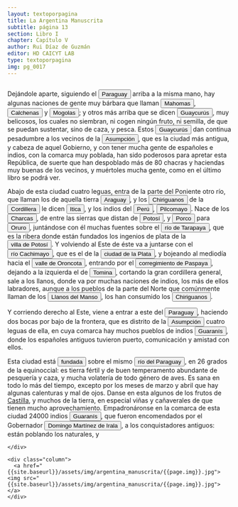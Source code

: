 ```yaml
---
layout: textoporpagina
title: La Argentina Manuscrita
subtitle: página 13
section: Libro I
chapter: Capítulo V
author: Rui Díaz de Guzmán
editor: HD CAICYT LAB
type: textoporpagina
img: pg_0017
---
```


<div class="row">
    <div class="column">
<p>Dejándole aparte, siguiendo el <button class="balloon" data-balloon-pos="up" data-balloon-length="large" data-balloon="Refiere al río Paraguay.">Paraguay</button> arriba a la misma mano, hay algunas naciones de gente muy bárbara que llaman <button class="balloon" data-balloon-pos="up" data-balloon-length="large" data-balloon="Refiere a los Ohomas, indios del Chaco.">Mahomas</button>, <button class="balloon" data-balloon-pos="up" data-balloon-length="large" data-balloon="Calchinas o calchines. Indios del Paraguay. N.E.: Una de las tribus más bárbaras y obscuras del Paraguay. Su nombre nada expresa en el idioma guaraní. Tal vez sea el de algún cacique, o recuerde algún hecho desconocido de su historia o de sus costumbres.">Calchenas</button> y <button class="balloon" data-balloon-pos="up" data-balloon-length="large" data-balloon="Indios bárbaros del Paraguay.">Mogolas</button>; y otros más arriba que se dicen <button class="balloon" data-balloon-pos="up" data-balloon-length="large" data-balloon="Los guaycurúes constituían una sociedad chaqueña de cazadores-recolectores y agricultura estacional, adversarios más resistentes de los avances coloniales en el Chaco. Adaptados a subsistir en la región chaqueña, desarrollaron estrategias de subsistencia basadas en la movilidad y luego de los primeros contactos con los españoles, integraron el caballo. Los guaycurúes integran la familia lingüística mataco-guaycurú.">Guaycurús</button>, muy belicosos, los cuales no siembran, ni cogen ningún fruto, ni semilla, de que se puedan sustentar, sino de caza, y pesca. Estos <button class="balloon" data-balloon-pos="up" data-balloon-length="large" data-balloon="Los guaycurúes constituían una sociedad chaqueña de cazadores-recolectores y agricultura estacional, adversarios más resistentes de los avances coloniales en el Chaco. Adaptados a subsistir en la región chaqueña, desarrollaron estrategias de subsistencia basadas en la movilidad y luego de los primeros contactos con los españoles, integraron el caballo. Los guaycurúes integran la familia lingüística mataco-guaycurú.">Guaycurús</button> dan continua pesadumbre a los vecinos de la <a href="https://recogito.pelagios.org/document/wzqxhk0h3vpikm/part/1/edit#b51dbc72-dcb1-43f9-9e2a-e4537df8c09d" target="_blank"><button class="balloon" data-balloon-pos="up" data-balloon-length="large" data-balloon="Es Asunción del Paraguay.">Asumpción</button></a>, que es la ciudad más antigua, y cabeza de aquel Gobierno, y con tener mucha gente de españoles e indios, con la comarca muy poblada, han sido poderosos para apretar esta República, de suerte que han despoblado más de 80 chacras y haciendas muy buenas de los vecinos, y muértoles mucha gente, como en el último libro se podrá ver.</p> <p>Abajo de esta ciudad cuatro leguas, entra de la parte del Poniente otro río, que llaman los de aquella tierra <a href="https://recogito.pelagios.org/document/wzqxhk0h3vpikm/part/1/edit#15a69c0c-de2e-481b-aa0c-92a2c1699b2a" target="_blank"><button class="balloon" data-balloon-pos="up" data-balloon-length="large" data-balloon="Como el mismo Ruy Díaz aclara, se trata del Pilcomayo.">Araguay</button></a>, y los <button class="balloon" data-balloon-pos="up" data-balloon-length="large" data-balloon="Los chiriguanos componían la parcialidad más occidental de los guaraníes, asentados en actual territorio boliviano sobre los contrafuertes andinos. Ruy Díaz dirigió varias campañas en su contra.">Chiriguanos</button> de la <button class="balloon" data-balloon-pos="up" data-balloon-length="large" data-balloon="Refiere a la Cordillera de los Andes.">Cordillera</button> le dicen <button class="balloon" data-balloon-pos="up" data-balloon-length="large" data-balloon="Como el mismo Ruy Díaz aclara, se trata del Pilcomayo.">Itica</button>, y los indios del <a href="https://recogito.pelagios.org/document/wzqxhk0h3vpikm/part/1/edit#ae8d8788-fbb3-42ed-8a8b-d685afe6840b" target="_blank"><button class="balloon" data-balloon-pos="up" data-balloon-length="large" data-balloon="Entendido como virreinato del Perú.">Perú</button></a>, <button class="balloon" data-balloon-pos="up" data-balloon-length="large" data-balloon="El actual río Pilcomayo.">Pilcomayo</button>. Nace de los <a href="https://recogito.pelagios.org/document/wzqxhk0h3vpikm/part/1/edit#748d80d6-0fcb-473c-8ede-c4875b2f6940" target="_blank"><button class="balloon" data-balloon-pos="up" data-balloon-length="large" data-balloon="La provincia de Charcas, cuyos límites se superponen con la Audiencia de Charchas, tenía su sede en Sucre (Ciudad de la Plata, 1538).">Charcas</button></a>, de entre las sierras que distan de <a href="https://recogito.pelagios.org/document/wzqxhk0h3vpikm/part/1/edit#7e446803-fff1-43af-8808-6ef366740311" target="_blank"><button class="balloon" data-balloon-pos="up" data-balloon-length="large" data-balloon="La Villa Imperial de Potosí,en las cercanías del Cerro Rico en la provincia de Charcas.">Potosí</button></a>, y <a href="https://recogito.pelagios.org/document/wzqxhk0h3vpikm/part/1/edit#1f7d3605-dd07-45c9-acd6-4e5a39683b79" target="_blank"><button class="balloon" data-balloon-pos="up" data-balloon-length="large" data-balloon="Corregimiento de Porco, muy próximo a Potosí.">Porco</button></a> para <a href="https://recogito.pelagios.org/document/wzqxhk0h3vpikm/part/1/edit#52e6b1aa-e1db-41cf-b7da-a96ec62f1dcd" target="_blank"><button class="balloon" data-balloon-pos="up" data-balloon-length="large" data-balloon="En Charcas, ciudad fundada en 1606.">Oruro</button></a>, juntándose con él muchas fuentes sobre el <button class="balloon" data-balloon-pos="up" data-balloon-length="large" data-balloon="Refiere al río Tarapaya en Potosí.">río de Tarapaya</button>, que es la ribera donde están fundados los ingenios de plata de la <a href="https://recogito.pelagios.org/document/wzqxhk0h3vpikm/part/1/edit#b4627c16-9df9-4fbb-aabb-acb6e2694147" target="_blank"><button class="balloon" data-balloon-pos="up" data-balloon-length="large" data-balloon="La Villa Imperial de Potosí,en las cercanías del Cerro Rico en la provincia de Charcas.">villa de Potosí</button></a>. Y volviendo al Este de éste va a juntarse con el <button class="balloon" data-balloon-pos="up" data-balloon-length="large" data-balloon="Río en el departamento boliviano de Chuquisaca.">río Cachimayo</button>, que es el de la <a href="https://recogito.pelagios.org/document/wzqxhk0h3vpikm/part/1/edit#01af0d00-e337-4ed3-9404-cd963e5b30ac" target="_blank"><button class="balloon" data-balloon-pos="up" data-balloon-length="large" data-balloon="La ciudad fue fundada en 1538 con el nombre de La Plata y luego pasaría a llamarse Chuquisaca tras 1776.">ciudad de la Plata</button></a>, y bojeando al mediodía hacia el <button class="balloon" data-balloon-pos="up" data-balloon-length="large" data-balloon="Valle en el actual departamento de Potosí, Bolivia, cercano al río Pilcomayo.">valle de Oroncota</button>, entrando por el <a href="https://recogito.pelagios.org/document/wzqxhk0h3vpikm/part/1/edit#9ff37131-69d4-45b8-812e-b6892c880980" target="_blank"><button class="balloon" data-balloon-pos="up" data-balloon-length="large" data-balloon="Corregimiento de Charcas en el actual pueblo boliviano de Carmargo (Departamento de Chuquisaca).">corregimiento de Paspaya</button></a>, dejando a la izquierda el de <a href="https://recogito.pelagios.org/document/wzqxhk0h3vpikm/part/1/edit#1780ac38-5680-4850-8f1d-e3a6a3956055" target="_blank"><button class="balloon" data-balloon-pos="up" data-balloon-length="large" data-balloon="Villa de Santiago de Tomina, otro corregimiento de Charcas.">Tomina</button></a>, cortando la gran cordillera general, sale a los llanos, donde va por muchas naciones de indios, los más de ellos labradores, aunque a los pueblos de la parte del Norte que comúnmente llaman de los <button class="balloon" data-balloon-pos="up" data-balloon-length="large" data-balloon="Refiere a zona del Chaco Central, sector del Gran Chaco delimitado al norte por el Pilcomayo-Araguay y al sur por el antiguo cauce del Bermejo y Teuco.">Llanos del Manso</button>, los han consumido los <button class="balloon" data-balloon-pos="up" data-balloon-length="large" data-balloon="Los chiriguanos componían la parcialidad más occidental de los guaraníes, asentados en actual territorio boliviano sobre los contrafuertes andinos. Ruy Díaz dirigió varias campañas en su contra.">Chiriguanos</button>.</p> <p>Y corriendo derecho al Este, viene a entrar a este del <button class="balloon" data-balloon-pos="up" data-balloon-length="large" data-balloon="Refiere al río Paraguay">Paraguay</button>, haciendo dos bocas por bajo de la frontera, que es distrito de la <a href="https://recogito.pelagios.org/document/wzqxhk0h3vpikm/part/1/edit#191e3eab-f4d0-4147-8353-22da1b1f8acb" target="_blank"><button class="balloon" data-balloon-pos="up" data-balloon-length="large" data-balloon="Es Asunción del Paraguay.">Asumpción</button></a> cuatro leguas de ella, en cuya comarca hay muchos pueblos de indios <button class="balloon" data-balloon-pos="up" data-balloon-length="large" data-balloon="Refiere a los guaraníes o avá, según su autodenominación (que significa &quot;ser humano&quot;), se extendían, divididos en distintas parcialidades, entre la costa brasileña y los contrafuertes andinos, teniendo además asentamientos en las islasdel Río Paraná y del delta del Río de la Plata. Cultivadores selvícolas, producían regulamente excedentes agrícolas que serían indispensables para el avance de la conquista española en el región.">Guaranís</button>, donde los españoles antiguos tuvieron puerto, comunicación y amistad con ellos.</p> <p>Esta ciudad está <button class="balloon" data-balloon-pos="up" data-balloon-length="large" data-balloon="La fundación de la ciudad de Asunción del Paraguay, se levantó sobre un precario fuerte construido en 1537 por el capitán Juan de Salazar, fue crucial para el sostenimiento y el avance de la conquista en la región del Río de la Plata. Debida a su ubicación privilegiada realizaban intercambios con la parcialidad guaraní-caria, y proseguir las exploraciones en sentido nordeste en busca de la Sierra de la Plata. Transformada en ciudad a través del cabildo por orden de Domingo de Irala en 1541.">fundada</button> sobre el mismo <button class="balloon" data-balloon-pos="up" data-balloon-length="large" data-balloon="Río Paraguay.">río del Paraguay</button>, en 26 grados de la equinoccial: es tierra fértil y de buen temperamento abundante de pesquería y caza, y mucha volatería de todo género de aves. Es sana en todo lo más del tiempo, excepto por los meses de marzo y abril que hay algunas calenturas y mal de ojos. Danse en esta algunos de los frutos de <a href="https://recogito.pelagios.org/document/wzqxhk0h3vpikm/part/1/edit#5163d450-4289-40a2-971e-3d113eae3167" target="_blank">Castilla</a>, y muchos de la tierra, en especial viñas y cañaverales de que tienen mucho aprovechamiento. Empadronáronse en la comarca de esta ciudad 24000 indios <button class="balloon" data-balloon-pos="up" data-balloon-length="large" data-balloon="Refiere a los guaraníes o avá, según su autodenominación (que significa &quot;ser humano&quot;), se extendían, divididos en distintas parcialidades, entre la costa brasileña y los contrafuertes andinos, teniendo además asentamientos en las islasdel Río Paraná y del delta del Río de la Plata. Cultivadores selvícolas, producían regulamente excedentes agrícolas que serían indispensables para el avance de la conquista española en el región.">Guaranís</button>, que fueron encomendados por el Gobernador <button class="balloon" data-balloon-pos="up" data-balloon-length="large" data-balloon="Conquistador y colonizador español (Vergara de la Hermandad de Guipúzcoa, Castilla, 1509-Asunción del Paraguay, 03/10/1556). Ocupó tres veces el cargo de gobernador interino del Río de la Plata y del Paraguay, en los períodos de 1539 a 1542, de 1544 hasta 1548 y por último desde 1549. Carlos V lo nombró como titular en el cargo en 1555, lo sería hasta su fallecimiento.">Domingo Martínez de Irala</button>, a los conquistadores antiguos: están poblando los naturales, y</p>

    </div>

    <div class="column">
      <a href="{{site.baseurl}}/assets/img/argentina_manuscrita/{{page.img}}.jpg"><img src="{{site.baseurl}}/assets/img/argentina_manuscrita/{{page.img}}.jpg"></a>
    </div>
</div>